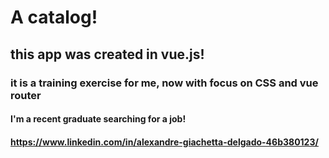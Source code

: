 # A catalog!
## this app was created in vue.js!
### it is a training exercise for me, now with focus on CSS and vue router
#### I'm a recent graduate searching for a job!
#### https://www.linkedin.com/in/alexandre-giachetta-delgado-46b380123/